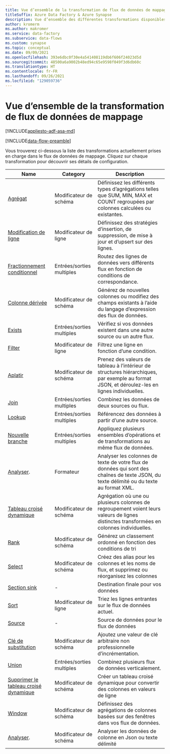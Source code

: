 ```yaml
---
title: Vue d’ensemble de la transformation de flux de données de mappage
titleSuffix: Azure Data Factory & Azure Synapse
description: Vue d’ensemble des différentes transformations disponibles dans le flux de données de mappage
author: kromerm
ms.author: makromer
ms.service: data-factory
ms.subservice: data-flows
ms.custom: synapse
ms.topic: conceptual
ms.date: 09/09/2021
ms.openlocfilehash: 393e6dbc0f30e4a541408119db6f606f24023d5d
ms.sourcegitcommit: 48500a6a9002b48ed94c65e9598f049f3d6db60c
ms.translationtype: HT
ms.contentlocale: fr-FR
ms.lasthandoff: 09/26/2021
ms.locfileid: "129059736"
---
```

# <a name="mapping-data-flow-transformation-overview"></a>Vue d’ensemble de la transformation de flux de données de mappage

[!INCLUDE[appliesto-adf-asa-md](includes/appliesto-adf-asa-md.md)] 

[!INCLUDE[data-flow-preamble](includes/data-flow-preamble.md)]

Vous trouverez ci-dessous la liste des transformations actuellement prises en charge dans le flux de données de mappage. Cliquez sur chaque transformation pour découvrir ses détails de configuration.

| Name | Category | Description |
| ---- | -------- | ----------- |
| [Agrégat](data-flow-aggregate.md) | Modificateur de schéma | Définissez les différents types d’agrégations telles que SUM, MIN, MAX et COUNT regroupées par colonnes calculées ou existantes. | 
| [Modification de ligne](data-flow-alter-row.md) | Modificateur de ligne | Définissez des stratégies d’insertion, de suppression, de mise à jour et d’upsert sur des lignes. |
| [Fractionnement conditionnel](data-flow-conditional-split.md) | Entrées/sorties multiples | Routez des lignes de données vers différents flux en fonction de conditions de correspondance. |
| [Colonne dérivée](data-flow-derived-column.md) | Modificateur de schéma | Générez de nouvelles colonnes ou modifiez des champs existants à l’aide du langage d’expression des flux de données. | 
| [Exists](data-flow-exists.md) | Entrées/sorties multiples | Vérifiez si vos données existent dans une autre source ou un autre flux. | 
| [Filter](data-flow-filter.md) | Modificateur de ligne | Filtrez une ligne en fonction d’une condition. |
| [Aplatir](data-flow-flatten.md) | Modificateur de schéma |  Prenez des valeurs de tableau à l’intérieur de structures hiérarchiques, par exemple au format JSON, et déroulez-les en lignes individuelles. |
| [Join](data-flow-join.md) | Entrées/sorties multiples |  Combinez les données de deux sources ou flux. |
| [Lookup](data-flow-lookup.md) | Entrées/sorties multiples | Référencez des données à partir d’une autre source. |
| [Nouvelle branche](data-flow-new-branch.md) | Entrées/sorties multiples | Appliquez plusieurs ensembles d’opérations et de transformations au même flux de données. |
| [Analyser](data-flow-new-branch.md). | Formateur | Analyser les colonnes de texte de votre flux de données qui sont des chaînes de texte JSON, du texte délimité ou du texte au format XML. |
| [Tableau croisé dynamique](data-flow-pivot.md) | Modificateur de schéma | Agrégation où une ou plusieurs colonnes de regroupement voient leurs valeurs de lignes distinctes transformées en colonnes individuelles. |
| [Rank](data-flow-rank.md) | Modificateur de schéma | Générez un classement ordonné en fonction des conditions de tri |
| [Select](data-flow-select.md) | Modificateur de schéma | Créez des alias pour les colonnes et les noms de flux, et supprimez ou réorganisez les colonnes |
| [Section sink](data-flow-sink.md) | - | Destination finale pour vos données |
| [Sort](data-flow-sort.md) | Modificateur de ligne | Triez les lignes entrantes sur le flux de données actuel. |
| [Source](data-flow-source.md) | - | Source de données pour le flux de données |
| [Clé de substitution](data-flow-surrogate-key.md) | Modificateur de schéma | Ajoutez une valeur de clé arbitraire non professionnelle d’incrémentation. |
| [Union](data-flow-union.md) | Entrées/sorties multiples | Combinez plusieurs flux de données verticalement. |
| [Supprimer le tableau croisé dynamique](data-flow-unpivot.md) | Modificateur de schéma | Créer un tableau croisé dynamique pour convertir des colonnes en valeurs de ligne |
| [Window](data-flow-window.md) | Modificateur de schéma |  Définissez des agrégations de colonnes basées sur des fenêtres dans vos flux de données. |
| [Analyser](data-flow-parse.md). | Modificateur de schéma |  Analyser les données de colonne en Json ou texte délimité |

